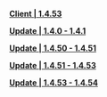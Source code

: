 **[Client | 1.4.53](https://autopatchhk.yuanshen.com/client_app/beta_pc/20210327_0690d6381b6edc9d/GenshinImpact_beta_1.4.53.zip)**

**[Update | 1.4.0 - 1.4.1](https://autopatchhk.yuanshen.com/client_app/beta_update/hk4e_global/2/game_1.4.0_1.4.1_diff_NvK0817X.zip)**

**[Update | 1.4.50 - 1.4.51](https://autopatchhk.yuanshen.com/client_app/beta_update/hk4e_global/2/game_1.4.50_1.4.51_diff_DR9eYm8O.zip)**

**[Update | 1.4.51 - 1.4.53](https://autopatchhk.yuanshen.com/client_app/beta_update/hk4e_global/6/zh-cn_1.4.51_1.4.53_diff_YRUhs24H.zip)**

**[Update | 1.4.53 - 1.4.54](https://autopatchhk.yuanshen.com/client_app/beta_update/hk4e_global/6/game_1.4.53_1.4.54_diff_hSgCyQi0.zip)**
